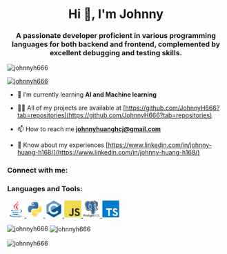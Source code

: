 <h1 align="center">Hi 👋, I'm Johnny</h1>
<h3 align="center">A passionate developer proficient in various programming languages for both backend and frontend, complemented by excellent debugging and testing skills.</h3>

<p align="left"> <img src="https://komarev.com/ghpvc/?username=johnnyh666&label=Profile%20views&color=0e75b6&style=flat" alt="johnnyh666" /> </p>

<p align="left"> <a href="https://github.com/ryo-ma/github-profile-trophy"><img src="https://github-profile-trophy.vercel.app/?username=johnnyh666" alt="johnnyh666" /></a> </p>

- 🌱 I’m currently learning **AI and Machine learning**

- 👨‍💻 All of my projects are available at [https://github.com/JohnnyH666?tab=repositories](https://github.com/JohnnyH666?tab=repositories)

- 📫 How to reach me **johnnyhuanghcj@gmail.com**

- 📄 Know about my experiences [https://www.linkedin.com/in/johnny-huang-h168/](https://www.linkedin.com/in/johnny-huang-h168/)

<h3 align="left">Connect with me:</h3>
<p align="left">
</p>

<h3 align="left">Languages and Tools:</h3>
<p align="left"> <a href="https://www.java.com" target="_blank" rel="noreferrer"> <img src="https://raw.githubusercontent.com/devicons/devicon/master/icons/java/java-original.svg" alt="java" width="40" height="40"/> </a> <a href="https://www.python.org" target="_blank" rel="noreferrer"> <img src="https://raw.githubusercontent.com/devicons/devicon/master/icons/python/python-original.svg" alt="python" width="40" height="40"/> </a>  <a href="https://www.cprogramming.com/" target="_blank" rel="noreferrer"> <img src="https://raw.githubusercontent.com/devicons/devicon/master/icons/c/c-original.svg" alt="c" width="40" height="40"/> </a> <a href="https://developer.mozilla.org/en-US/docs/Web/JavaScript" target="_blank" rel="noreferrer"> <img src="https://raw.githubusercontent.com/devicons/devicon/master/icons/javascript/javascript-original.svg" alt="javascript" width="40" height="40"/> </a> <a href="https://www.postgresql.org" target="_blank" rel="noreferrer"> <img src="https://raw.githubusercontent.com/devicons/devicon/master/icons/postgresql/postgresql-original-wordmark.svg" alt="postgresql" width="40" height="40"/> </a> <a href="https://www.typescriptlang.org/" target="_blank" rel="noreferrer"> <img src="https://raw.githubusercontent.com/devicons/devicon/master/icons/typescript/typescript-original.svg" alt="typescript" width="40" height="40"/> </a> </p>

<p><img align="left" src="https://github-readme-stats.vercel.app/api/top-langs?username=johnnyh666&show_icons=true&locale=en&layout=compact" alt="johnnyh666" /></p>

<p>&nbsp;<img align="center" src="https://github-readme-stats.vercel.app/api?username=johnnyh666&show_icons=true&locale=en" alt="johnnyh666" /></p>

<p><img align="center" src="https://github-readme-streak-stats.herokuapp.com/?user=johnnyh666&" alt="johnnyh666" /></p>
